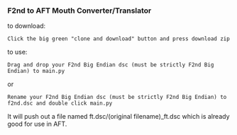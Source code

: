 ### F2nd to AFT Mouth Converter/Translator

to download:

`Click the big green "clone and download" button and press download zip`

to use:

`Drag and drop your F2nd Big Endian dsc (must be strictly F2nd Big Endian) to main.py` 

or 

`Rename your F2nd Big Endian dsc (must be strictly F2nd Big Endian) to f2nd.dsc and double click main.py`

It will push out a file named ft.dsc/(original filename)_ft.dsc which is already good for use in AFT.